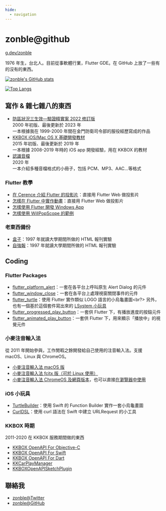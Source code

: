 ```yaml
---
hide:
  - navigation
---
```


# zonble@github

[g.dev/zonble](https://g.dev/zonble)

1976 年生，台北人。目前從事軟體行業，Flutter GDE。在 GitHub 上放了一些有的沒有的東西。

[![zonble's GitHub stats](https://github-readme-stats.vercel.app/api?username=zonble)](https://github.com/zonble/github-readme-stats)

[![Top Langs](https://github-readme-stats.vercel.app/api/top-langs/?username=zonble&layout=compact)](https://github.com/zonble/github-readme-stats)

## 寫作 & 雜七雜八的東西

- [防區狀況三生效—驗證精實案 2022 修訂版](https://zonble.github.io/zk3/)<br/>
  2000 年初版、最後更新於 2023 年<br/>
  一本根據我在 1999-2000 年間在金門防衛司令部的服役經歷寫成的作品
- [KKBOX iOS/Mac OS X 基礎開發教材](https://kkbox.github.io/kkbox-ios-dev/)<br/>
  2015 年初版、最後更新於 2019 年<br/>
  一本根據 2008-2019 年時的 iOS app 開發經驗，用在 KKBOX 的教材
- [認識音檔](https://zonble.github.io/understanding_audio_files/)<br/>
  2020 年<br/>
  一本介紹多種音檔格式的小冊子，包括 PCM、MP3、AAC…等格式

### Flutter 教學

- [在 Cerence 介紹 Flutter 的投影片](https://zonble.github.io/cerence_slide/)：直接用 Flutter Web 做投影片
- [怎樣在 Flutter 中實作動畫](https://zonble.github.io/flutter_animation_slide/#/)：直接用 Flutter Web 做投影片
- [怎樣使用 Flutter 開發 Windows App](https://zonble.github.io/flutter_windows_app_dev_slide/)
- [怎樣使用 WillPopScope 的範例](https://zonble.github.io/willpopscope_demo/)

### 老東西備份

- [盒子](https://zonble.github.io/nccubox/)：1997 年就讀大學期間所做的 HTML 報刊實驗
- [自強報](https://zonble.github.io/nccustrive/)：1997 年就讀大學期間所做的 HTML 報刊實驗

## Coding

### Flutter Packages

- [flutter_platform_alert](https://github.com/zonble/flutter_platform_alert)：一套在各平台上呼叫原生 Alert Dialog 的元件
- [flutter_window_close](https://github.com/zonble/flutter_window_close)：一套在各平台上處理視窗關閉事件的元件
- [flutter_turtle](https://github.com/zonble/flutter_turtle)：使用 Flutter 實作類似 LOGO 語言的小烏龜畫圖<br?>
  另外，也有一個基於這個套件寫出來的 [LSystem 小玩具](https://zonble.github.io/flutter_lsystem/)
- [flutter_progressed_play_button](https://github.com/zonble/flutter_progressed_play_button)：一套供 Flutter 下，有播放進度的按鈕元件
- [flutter_animated_play_button](https://github.com/zonble/flutter_animated_play_button)：一套供 Flutter 下，用來顯示「播放中」的視覺元件

### 小麥注音輸入法

從 2011 年開始參與，工作閒暇之餘開發給自己使用的注音輸入法。支援 macOS、Linux 與 ChromeOS。

- [小麥注音輸入法 macOS 版](https://github.com/openvanilla/McBopomofo)
- [小麥注音輸入法 fcitx 版（可於 Linux 使用）](https://github.com/openvanilla/fcitx5-mcbopomofo)
- [小麥注音輸入法 ChromeOS 及網頁版本](https://github.com/openvanilla/McBopomofoWeb)，也可以直接[在瀏覽器中使用](https://openvanilla.github.io/McBopomofoWeb/)

### iOS 小玩具

- [TurtleBuilder](https://github.com/zonble/TurtleBuilder)：使用 Swift 的 Function Builder 實作一套小烏龜畫圖
- [CurlDSL](https://github.com/zonble/CurlDSL)：使用 curl 語法在 Swift 中建立 URLRequest 的小工具

### KKBOX 時期

2011-2020 在 KKBOX 服務期間做的東西

- [KKBOX OpenAPI For Objective-C](https://github.com/KKBOX/OpenAPI-ObjectiveC)
- [KKBOX OpenAPI For Swift](https://github.com/KKBOX/OpenAPI-Swift)
- [KKBOX OpenAPI For Dart](https://github.com/KKBOX/OpenAPI-Dart)
- [KKCarPlayManager](https://github.com/KKBOX/KKCarPlayManager)
- [KKBOXOpenAPISketchPlugin](https://github.com/KKBOX/KKBOXOpenAPISketchPlugin)

## 聯絡我

- [zonble@Twitter](https://twitter.com/zonble)
- [zonble@GitHub](https://github.com/zonble)
